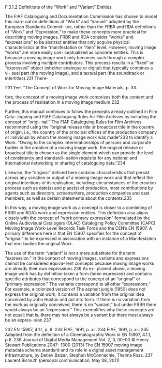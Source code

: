 F.3.1.2 Definitions of the “Work” and ”Variant”
Entities

The FIAF Cataloguing and Documentation Commission has chosen to model this man-
ual on definitions of “Work” and “Variant” adopted by the European Standards Commit-
tee, rather than the FRBR and RDA definitions of “Work” and “Expression,” to make these
concepts more practical for describing moving images. FRBR and RDA consider “works”
and  “expressions”  to  be  abstract  entities  that  only  acquire  physical  characteristics  at
the “manifestation or “item” level. However, moving image “works” are more easily con-
ceptualized  as  concrete  entities.  This  is  because  a  moving  image  work  only  becomes
such through a complex process involving multiple contributors. This process results in a
“fixed” or “expressed” object (whether analogue or digital) that typically combines a vi-
sual part (the moving image), and a textual part (the soundtrack or intertitles).231 There-

231  Yee. “The Concept of Work for Moving Image Materials, p. 33.



fore, the concept of a moving image work comprises both the content and the process of
realisation in a moving image medium.232

Further, this manual continues to follow the precepts already outlined in Film Cata-
loguing and FIAF Cataloguing Rules for Film Archives by including the concept of “origi-
nal.” The FIAF Cataloguing Rules for Film Archives recommend using the “original release
title or broadcast title in the country of origin, i.e., the country of the principal offices
of the production company or individual by whom the moving image work was made”233
to identify a Work. “Owing to the complex interrelationships of persons and corporate
bodies in the creation of a moving image work, the original release or broadcast title is
chosen as the single element which can provide the level of consistency and standardi-
sation requisite for any national and international networking or sharing of cataloguing
data.”234

Likewise, the “original” defined here contains characteristics that persist across any
variation or output of a moving image work and that reflect the original intentions of its
realisation, including: circumstances of the creation process such as date(s) and place(s)
of production, most contributions by agents such as directors, screenwriters, production
companies and cast members, as well as certain statements about the contents.235

In this way, a moving image work as a concept is closer to a combining of FRBR and
RDA’s work and expression entities. This definition also aligns closely with the concept
of “work primary expression” formulated by the Online Audiovisual Catalogers (OLAC)
Cataloging Policy Committee (CAPC) Moving Image Work-Level Records Task Force and
the CEN’s EN 15907. A primary difference here is that EN 15907 specifies for the concept
of “original” to be expressed in association with an instance of a Manifestation that em-
bodies the original Work.

The use of the term “variant” is not a mere substitute for the term “expression.” In
the context of moving images, variants and expressions cannot be considered equiva-
lent concepts because moving image works are already their own expressions.236 As ex-
plained above, a moving image work has by definition taken a form (been expressed) and
contains specific attributes that correspond to the concept of an “original” or “primary
expression.” The variants correspond to all other “expressions.” For example, a colorized
version  of  The  asphalt  jungle  (1950)  does  not  express  the  original  work;  it  contains  a
variation  from  the  original  idea  conceived  by  John  Huston  and  put  into  form.  If  there
is  no  variation  from  the  work  as  originally  conceived,  there  is  no  “variant,”  but  under
FRBR there would always be an “expression.” This exemplifies why these concepts are not
equal: that is, there may not always be a variant but there must always be an expres-
sion.237

232  EN 15907, 4.1.1, p. 8.
233  FIAF, 1991, p. xiii
234 FIAF, 1991, p. xiii
235  Adapted from the definition of a Cinematographic Work in EN 15907, 4.1.1, p.8.
236 Journal of Digital Media Management Vol. 2, 3, 00–00 © Henry Stewart Publications 2047- 1300 (2013) The
EN 15907 moving image metadata schema standard and its role in a digital asset management infrastructure,
by Detlev Balzar, Stephen McConnachie, Thelma Ross.
237  Laurent Bismuth (personal communication, May 08, 2011)


